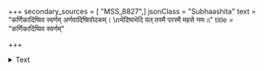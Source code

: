 +++
secondary_sources = [ "MSS_8827",]
jsonClass = "Subhaashita"
text = "कर्णिकादिष्विव स्वर्णम् अर्णवादिष्विवोदकम्।  \nभेदिष्वभेदि यत् तस्मै परस्मै महसे नमः॥"
title = "कर्णिकादिष्विव स्वर्णम्"

+++

<details><summary>Text</summary>

कर्णिकादिष्विव स्वर्णम् अर्णवादिष्विवोदकम्।  
भेदिष्वभेदि यत् तस्मै परस्मै महसे नमः॥
</details>
